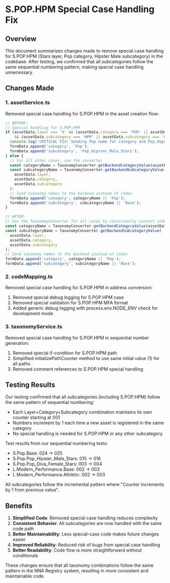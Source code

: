 # S.POP.HPM Special Case Handling Fix

## Overview

This document summarizes changes made to remove special case handling for S.POP.HPM (Stars layer, Pop category, Hipster Male subcategory) in the codebase. After testing, we confirmed that all subcategories follow the same sequential numbering pattern, making special case handling unnecessary.

## Changes Made

### 1. assetService.ts

Removed special case handling for S.POP.HPM in the asset creation flow:

```javascript
// BEFORE:
// Special handling for S.POP.HPM
if (assetData.layer === 'S' && (assetData.category === 'POP' || assetData.category === '001')
    && (assetData.subcategory === 'HPM' || assetData.subcategory === '007')) {
  console.log('CRITICAL FIX: Sending Pop name for category and Pop_Hipster_Male_Stars for subcategory');
  formData.append('category', 'Pop');
  formData.append('subcategory', 'Pop_Hipster_Male_Stars');
} else {
  // For all other cases, use the converter
  const categoryName = TaxonomyConverter.getBackendCategoryValue(assetData.layer, assetData.category);
  const subcategoryName = TaxonomyConverter.getBackendSubcategoryValue(
    assetData.layer,
    assetData.category,
    assetData.subcategory
  );
  // Send taxonomy names to the backend instead of codes
  formData.append('category', categoryName || 'Pop');
  formData.append('subcategory', subcategoryName || 'Base');
}

// AFTER:
// Use the TaxonomyConverter for all cases to consistently convert codes to names
const categoryName = TaxonomyConverter.getBackendCategoryValue(assetData.layer, assetData.category);
const subcategoryName = TaxonomyConverter.getBackendSubcategoryValue(
  assetData.layer,
  assetData.category,
  assetData.subcategory
);
// Send taxonomy names to the backend instead of codes
formData.append('category', categoryName || 'Pop');
formData.append('subcategory', subcategoryName || 'Base');
```

### 2. codeMapping.ts

Removed special case handling for S.POP.HPM in address conversion:

1. Removed special debug logging for S.POP.HPM case
2. Removed special validation for S.POP.HPM MFA format
3. Added generic debug logging with process.env.NODE_ENV check for development mode

### 3. taxonomyService.ts

Removed special case handling for S.POP.HPM in sequential number generation:

1. Removed special if-condition for S.POP.HPM path
2. Simplified initializePathCounter method to use same initial value (1) for all paths
3. Removed comment references to S.POP.HPM special handling

## Testing Results

Our testing confirmed that all subcategories (including S.POP.HPM) follow the same pattern of sequential numbering:

- Each Layer+Category+Subcategory combination maintains its own counter starting at 001
- Numbers increment by 1 each time a new asset is registered in the same category
- No special handling is needed for S.POP.HPM or any other subcategory

Test results from our sequential numbering tests:
- S.Pop.Base: 024 → 025
- S.Pop.Pop_Hipster_Male_Stars: 015 → 016
- S.Pop.Pop_Diva_Female_Stars: 003 → 004 
- L.Modern_Performance.Base: 002 → 003
- L.Modern_Performance.Athletic: 002 → 003

All subcategories follow the incremental pattern where "Counter increments by 1 from previous value".

## Benefits

1. **Simplified Code**: Removed special case handling reduces complexity
2. **Consistent Behavior**: All subcategories are now handled with the same code path
3. **Better Maintainability**: Less special-case code makes future changes easier
4. **Improved Reliability**: Reduced risk of bugs from special case handling
5. **Better Readability**: Code flow is more straightforward without conditionals

These changes ensure that all taxonomy combinations follow the same pattern in the NNA Registry system, resulting in more consistent and maintainable code.